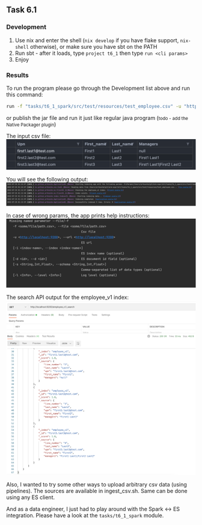 ## Task 6.1

### Development

1. Use nix and enter the shell (`nix develop` if you have flake support, `nix-shell` otherwise), or make sure you have sbt on the PATH
2. Run sbt - after it loads, type `project t6_1` then type `run <cli params>`
3. Enjoy

### Results

To run the program please go through the Development list above and run this command:
```bash
run -f "tasks/t6_1_spark/src/test/resources/test_employee.csv" -u "http://localhost:9200" -i employee_v1 -d upn
```
or publish the jar file and run it just like regular java program (<small>todo - add the Native Packager plugin</small>)

The input csv file:
![out](pics/input_csv.png)

You will see the following output:
![out](pics/console_output.png)

In case of wrong params, the app prints help instructions:
![out](pics/help.png)

The search API output for the employee_v1 index:
![out](pics/es_out.png)

Also, I wanted to try some other ways to upload arbitrary csv data (using pipelines). The sources are available in ingest_csv.sh. Same can be done using any ES client.

And as a data engineer, I just had to play around with the Spark <-> ES integration. Please have a look at the `tasks/t6_1_spark` module.